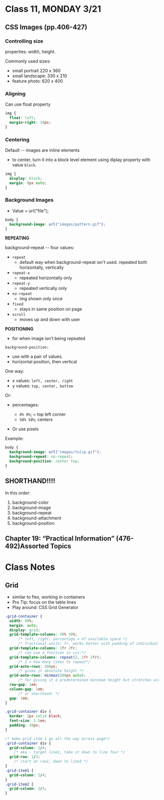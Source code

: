 # Class 11, MONDAY 3/21

## CSS Images (pp.406-427)

### Controlling size

properties: width, height.

Commonly used sizes:
- small portrait 220 x 360
- small landscape: 330 x 210
- feature photo: 620 x 400

### Aligning

Can use float property 

```css
img {
  float: left;
  margin-right: 10px;
}
```

### Centering

Default -- images are inline elements

- to center, turn it into a block level element using diplay property with value `block`.

```css
img {
  display: block; 
  margin: 0px auto;
}
```

### Background Images

- Value = url("file");

```css
body {
  background-image: url("images/pattern.gif");
}
```

**REPEATING**

background-repeat -- four values:

- `repeat`
  - default way when background-repeat isn't used. repeated both horizontally, vertically
- `repeat-x`
  - repeated horizontally only
- `repeat-y`
  - repeated vertically only
- `no-repeat`
  - img shown only once
- `fixed`
  - stays in same position on page
- `scroll`
  - moves up and down with user

**POSITIONING** 

- for when image isn't being repeated

`background-position:`
  - use with a pair of values.
  - horizontal position, then vertical

One way: 
- x values: `left, center, right`
- y values: `top, center, bottom`

Or: 
- percentages: 
  - `0% 0%`; = top left corner
  - `50% 50%`; centers

- Or use pixels

Example:
```css
body {
  background-image: url("images/tulip.gif");
  background-repeat: no-repeat;
  background-position: center top;
}
```

## SHORTHAND!!!!

In this order:
1. background-color
2. background-image
3. background-repeat
4. background-attachment
5. background-position

## Chapter 19: “Practical Information” (476-492)Assorted Topics

# Class Notes

## Grid

- similar to flex, working in containers
- Pro Tip: focus on the table lines
- Play around: CSS Grid Generator

```css
.grid-container {
  width: 90%;
  margin: auto;
  display: grid;
  grid-template-columns: 70% 30%;
      /* left, right. percentage = of available space */
      /* fractional units: fr. works better with padding of individual cells */
  grid-template-columns: 1fr 2fr;
      /* can use a function in css:*/
  grid-template-columns: repeat(2, 1fr 2fr);
      /* 2 = how many times to repeat*/
  grid-auto-rows: 200px;
      /* gives it absolute height */
  grid-auto-rows: minmax(200px auto); 
      /* for giving it a predetermined minimum height but stretches with something like lorem ipsum content */
  row-gap: 1em;
  column-gap: 1em;
      /* or shorthand: */
  gap: 1em;
}

.grid-container div {
  border: 2px solid black;
  font-size: 1.5em;
  padding: 30px;
}

/* make grid item 1 go all the way across page*/
.grid-container div {
  grid-column: 1/4;
    /* aka - target line1, take it down to line four */
  grid-row: 1/3;
    /* start at row1, down to line3 */
}
.grid-item1 {
  grid-column: 2/4;
}
.grid-item2 {
  grid-column: 2/3;
}
```

```html

```